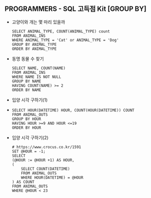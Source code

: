 ## PROGRAMMERS - SQL 고득점 Kit [GROUP BY]



- 고양이와 개는 몇 마리 있을까

  ```
  SELECT ANIMAL_TYPE, COUNT(ANIMAL_TYPE) count
  FROM ANIMAL_INS
  WHERE ANIMAL_TYPE = 'Cat' or ANIMAL_TYPE = 'Dog'
  GROUP BY ANIMAL_TYPE
  ORDER BY ANIMAL_TYPE
  ```

- 동명 동물 수 찾기

  ```
  SELECT NAME, COUNT(NAME)
  FROM ANIMAL_INS
  WHERE NAME IS NOT NULL
  GROUP BY NAME
  HAVING COUNT(NAME) >= 2
  ORDER BY NAME
  ```

- 입양 시각 구하기(1)

- ```
  SELECT HOUR(DATETIME) HOUR, COUNT(HOUR(DATETIME)) COUNT
  FROM ANIMAL_OUTS
  GROUP BY HOUR
  HAVING HOUR >=9 AND HOUR <=19
  ORDER BY HOUR
  ```

- 입양 시각 구하기(2)

  ```
  # https://www.crocus.co.kr/1591
  SET @HOUR = -1;
  SELECT
  (@HOUR := @HOUR +1) AS HOUR, 
  (
      SELECT COUNT(DATETIME) 
      FROM ANIMAL_OUTS
      WHERE HOUR(DATETIME) = @HOUR
  ) AS COUNT
  FROM ANIMAL_OUTS
  WHERE @HOUR < 23
  ```

  
